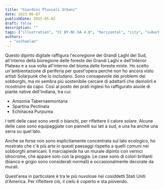 ```yaml
---
title: "Giardini Pluviali Urbani"
date: 2023-06-07
publishDate: 2025-05-02
draft: false
description: ""
tags: ["illustration", "CC BY-NC-SA 4.0", "horizontal", "city", "suburbia", "weather"]
authors:
  - "solhaelan"
---
```


Questo dipinto digitale raffigura l'ecoregione dei Grandi Laghi del Sud, all'interno della bioregione delle foreste dei Grandi Laghi e dell'Interior Plateau e a sua volta all'interno del bioma delle foreste miste. Ho scelto un'ambientazione di periferia per quest'opera perché non ho ancora visto artisti Solarpunk che lo includano. Sono consapevole dei problemi dei sobborghi, ma mi sembra più sostenibile cercare di adattarli che demolirli e ricostruire da capo. Così al posto dei prati inglesi ho raffigurato aiuole di piante native dell'Indiana, tra cui:

- Amsonia Tabernaemontana
- Spartina Pectinata
- Echinacea Purpurea

I tetti delle case sono verdi o bianchi, per riflettere il calore solare. Alcune delle case sono equipaggiate con pannelli sui lati a sud, e una ha anche una serra su quel lato.

Anche se forse non sono esplicitamente concentrata sul lato ecologico, ho mostrato che c'è più arte in questi paesaggi rispetto a quelli comuni nei sobborghi americani. Il marciapiede ha un murale dipinto con vernici idrocrome, che appare solo con la pioggia. Le case sono di colori brillanti (bianco e grigio sono considerati normali) e occasionalmente decorate da murali.

Quest'area in particolare è tra le più nuvolose nei cosiddetti Stati Uniti d'America. Per riflettere ciò, il cielo è coperto e sta piovendo.
